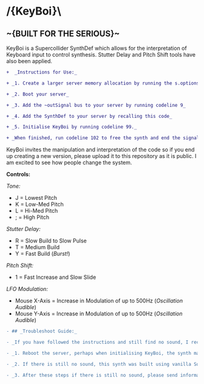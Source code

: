 # /{KeyBoi}\

## ~{BUILT FOR THE SERIOUS}~

KeyBoi is a Supercollider SynthDef which allows for the interpretation of Keyboard input to control synthesis. Stutter Delay and  Pitch Shift tools have also been applied.

```diff
+  _Instructions for Use:_

+ _1. Create a larger server memory allocation by running the s.options code line (4)._

+ _2. Boot your server_

+ _3. Add the ~outSignal bus to your server by running codeline 9_

+ _4. Add the SynthDef to your server by recalling this code_

+ _5. Initialise KeyBoi by running codeline 99._

+ _When finished, run codeline 102 to free the synth and end the signal processing._

```
 KeyBoi invites the manipulation and interpretation of the code so if you end up creating a new version, please upload it to this repository as it is public. I am excited to see how people change the system.
 
 **Controls:**
 
 _Tone:_ 
 
 - J = Lowest Pitch
 - K = Low-Med Pitch
 - L = Hi-Med Pitch
 - ; = High Pitch
 
 _Stutter Delay:_
 
 - R = Slow Build to Slow Pulse
 - T = Medium Build
 - Y = Fast Build (_Burst!_)
 
_Pitch Shift:_
 
 - 1 = Fast Increase and Slow Slide
 
 _LFO Modulation:_
 
 - Mouse X-Axis = Increase in Modulation of up to 500Hz (_Oscillation Audible_)
 - Mouse Y-Axis = Increase in Modulation of up to 500Hz (_Oscillation Audible_)

```diff
- ## _Troubleshoot Guide:_

- _If you have followed the instructions and still find no sound, I recommend following these steps:_

- _1. Reboot the server, perhaps when initialising KeyBoi, the synth may have been creating sound already. This has occurred previously and produces a notable click. When initialising KeyBoi again, ensure not to press the synth controls.

- _2. If there is still no sound, this synth was built using vanilla SuperCollider 3.10.2 . Perhaps trying to run this code through the same version may provide more luck.

- _3. After these steps if there is still no sound, please send information about your setup and I will try to tackle these problems. (Perhaps this may be due to increasing the server memory allocation.)

```

